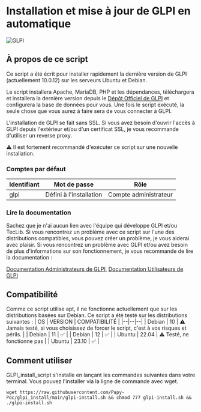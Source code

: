 # Installation et mise à jour de GLPI en automatique
 ![GLPI](https://glpi-project.org/wp-content/uploads/2022/01/hero-img-2.png)
## À propos de ce script

Ce script a été écrit pour installer rapidement la dernière version de GLPI (actuellement 10.0.12) sur les serveurs Ubuntu et Debian.

Le script installera Apache, MariaDB, PHP et les dépendances, téléchargera et installera la dernière version depuis le [Dépôt Officiel de GLPI](https://github.com/glpi-project/glpi) et configurera la base de données pour vous.
Une fois le script exécuté, la seule chose que vous aurez à faire sera de vous connecter à GLPI.

L'installation de GLPI se fait sans SSL. Si vous avez besoin d'ouvrir l'accès à GLPI depuis l'extérieur et/ou d'un certificat SSL, je vous recommande d'utiliser un reverse proxy.

⚠️ Il est fortement recommandé d'exécuter ce script sur une nouvelle installation.

### Comptes par défaut

| Identifiant | Mot de passe | Rôle |
|--|--|--|
| glpi | Défini à l'installation | Compte administrateur |

### Lire la documentation
Sachez que je n'ai aucun lien avec l'équipe qui développe GLPI et/ou TecLib.
Si vous rencontrez un problème avec ce script sur l'une des distributions compatibles, vous pouvez créer un problème, je vous aiderai avec plaisir.
Si vous rencontrez un problème avec GLPI et/ou avez besoin de plus d'informations sur son fonctionnement, je vous recommande de lire la documentation :

[Documentation Administrateurs de GLPI](https://glpi-install.readthedocs.io/), [Documentation Utilisateurs de GLPI](https://glpi-user-documentation.readthedocs.io/)

## Compatibilité
Comme ce script utilise apt, il ne fonctionne actuellement que sur les distributions basées sur Debian.
Ce script a été testé sur les distributions suivantes :
| OS | VERSION | COMPATIBILITÉ |
|--|--|--|
| Debian | 10 | ⚠️ Jamais testé, si vous choisissez de forcer le script, c'est à vos risques et périls. |
| Debian | 11 | ✅ |
| Debian | 12 | ✅ |
| Ubuntu | 22.04 | ⚠️ Testé, ne fonctionne pas |
| Ubuntu | 23.10 | ✅ |


## Comment utiliser
GLPI_install_script s'installe en lançant les commandes suivantes dans votre terminal. Vous pouvez l'installer via la ligne de commande avec wget.

    wget https://raw.githubusercontent.com/Papy-Poc/glpi_install/main/glpi-install.sh && chmod 777 glpi-install.sh && ./glpi-install.sh

